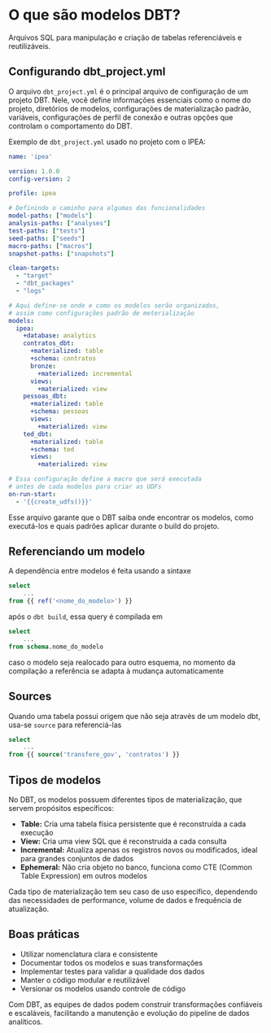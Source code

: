# O que são modelos DBT?

Arquivos SQL para manipulação e criação de tabelas referenciáveis e reutilizáveis.

## Configurando dbt_project.yml
O arquivo `dbt_project.yml` é o principal arquivo de configuração de um projeto DBT. Nele, você define informações essenciais como o nome do projeto, diretórios de modelos, configurações de materialização padrão, variáveis, configurações de perfil de conexão e outras opções que controlam o comportamento do DBT.

Exemplo de `dbt_project.yml` usado no projeto com o IPEA:

```yaml
name: 'ipea'

version: 1.0.0
config-version: 2

profile: ipea

# Definindo o caminho para algumas das funcionalidades
model-paths: ["models"]
analysis-paths: ["analyses"]
test-paths: ["tests"]
seed-paths: ["seeds"]
macro-paths: ["macros"]
snapshot-paths: ["snapshots"]

clean-targets:
  - "target"
  - "dbt_packages"
  - "logs"

# Aqui define-se onde e como os modelos serão organizados, 
# assim como configurações padrão de meterialização
models:
  ipea: 
    +database: analytics
    contratos_dbt:
      +materialized: table
      +schema: contratos
      bronze:
        +materialized: incremental
      views:
        +materialized: view
    pessoas_dbt:
      +materialized: table
      +schema: pessoas
      views:
        +materialized: view
    ted_dbt:
      +materialized: table
      +schema: ted
      views:
        +materialized: view

# Essa configuração define a macro que será executada 
# antes de cada modelos para criar as UDFs
on-run-start:
  - '{{create_udfs()}}'
```

Esse arquivo garante que o DBT saiba onde encontrar os modelos, como executá-los e quais padrões aplicar durante o build do projeto.

## Referenciando um modelo

A dependência entre modelos é feita usando a sintaxe

```sql
select
    ...
from {{ ref('<nome_do_modelo>') }}
```

após o `dbt build`, essa query é compilada em

```sql
select
    ...
from schema.nome_do_modelo
```

caso o modelo seja realocado para outro esquema, no momento da compilação a referência se adapta à mudança automaticamente

## Sources

Quando uma tabela possui origem que não seja através de um modelo dbt, usa-se `source` para referenciá-las

```sql
select 
    ...
from {{ source('transfere_gov', 'contratos') }}
```

## Tipos de modelos

No DBT,  os modelos possuem diferentes tipos de materialização, que servem propósitos específicos:

- **Table:** Cria uma tabela física persistente que é reconstruída a cada execução
- **View:** Cria uma view SQL que é reconstruída a cada consulta
- **Incremental:** Atualiza apenas os registros novos ou modificados, ideal para grandes conjuntos de dados
- **Ephemeral:** Não cria objeto no banco, funciona como CTE (Common Table Expression) em outros modelos

Cada tipo de materialização tem seu caso de uso específico, dependendo das necessidades de performance, volume de dados e frequência de atualização.

## Boas práticas

- Utilizar nomenclatura clara e consistente
- Documentar todos os modelos e suas transformações
- Implementar testes para validar a qualidade dos dados
- Manter o código modular e reutilizável
- Versionar os modelos usando controle de código

Com DBT, as equipes de dados podem construir transformações confiáveis e escaláveis, facilitando a manutenção e evolução do pipeline de dados analíticos.